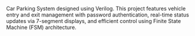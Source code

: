 Car Parking System designed using Verilog. This project features vehicle entry and exit management with password authentication, real-time status updates via 7-segment displays, and efficient control using Finite State Machine (FSM) architecture.
